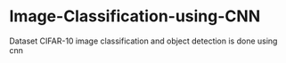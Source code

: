 # Image-Classification-using-CNN

Dataset CIFAR-10
image classification and object detection is done  using cnn
